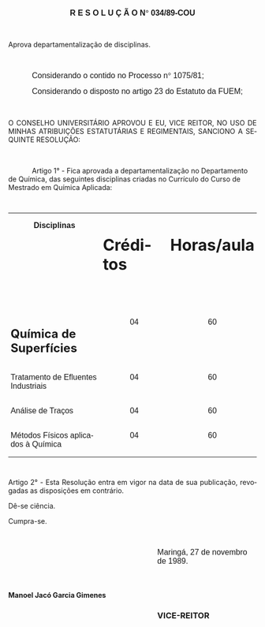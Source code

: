 <body lang=PT-BR style='tab-interval:36.0pt'>

<div class=Section1>

<p class=MsoNormal align=center style='text-align:center;tab-stops:377.25pt 441.35pt'><b><span
style='font-size:12.0pt;mso-bidi-font-size:10.0pt;font-family:Arial'>R E S O L
U Ç Ã O N</span></b><b><span style='font-size:12.0pt;mso-bidi-font-size:10.0pt;
font-family:Symbol;mso-ascii-font-family:Arial;mso-hansi-font-family:Arial;
mso-bidi-font-family:Arial;mso-char-type:symbol;mso-symbol-font-family:Symbol'><span
style='mso-char-type:symbol;mso-symbol-font-family:Symbol'>°</span></span></b><b><span
style='font-size:12.0pt;mso-bidi-font-size:10.0pt;font-family:Arial'>
034/89-COU<o:p></o:p></span></b></p>

<p class=MsoNormal><b><span style='font-size:12.0pt;mso-bidi-font-size:10.0pt;
font-family:Arial'><![if !supportEmptyParas]>&nbsp;<![endif]><o:p></o:p></span></b></p>

<p class=MsoBodyTextIndent2>Aprova departamentalização de disciplinas.</p>

<p class=MsoNormal style='tab-stops:441.35pt'><span style='font-size:12.0pt;
mso-bidi-font-size:10.0pt;font-family:Arial'><![if !supportEmptyParas]>&nbsp;<![endif]><o:p></o:p></span></p>

<p class=MsoNormal style='text-indent:36.0pt;tab-stops:441.35pt'><span
style='font-size:12.0pt;mso-bidi-font-size:10.0pt;font-family:Arial'>Considerando
o contido no Processo n</span><span style='font-size:12.0pt;mso-bidi-font-size:
10.0pt;font-family:Symbol;mso-ascii-font-family:Arial;mso-hansi-font-family:
Arial;mso-bidi-font-family:Arial;mso-char-type:symbol;mso-symbol-font-family:
Symbol'><span style='mso-char-type:symbol;mso-symbol-font-family:Symbol'>°</span></span><span
style='font-size:12.0pt;mso-bidi-font-size:10.0pt;font-family:Arial'> 1075/81;<o:p></o:p></span></p>

<p class=MsoNormal style='text-indent:36.0pt;tab-stops:441.35pt'><span
style='font-size:12.0pt;mso-bidi-font-size:10.0pt;font-family:Arial'>Considerando
o disposto no artigo 23 do Estatuto da FUEM;<o:p></o:p></span></p>

<p class=MsoNormal style='tab-stops:441.35pt'><span style='font-size:12.0pt;
mso-bidi-font-size:10.0pt;font-family:Arial'><![if !supportEmptyParas]>&nbsp;<![endif]><o:p></o:p></span></p>

<p class=MsoBodyText2 style='text-align:justify'>O CONSELHO UNIVERSITÁRIO
APROVOU E EU, VICE REITOR, NO USO DE MINHAS ATRIBUIÇÕES ESTATUTÁRIAS E
REGIMENTAIS, SANCIONO A SEQUINTE RESOLUÇÃO:</p>

<p class=MsoNormal style='tab-stops:15.55pt 441.35pt'><span style='font-size:
12.0pt;mso-bidi-font-size:10.0pt;font-family:Arial'><![if !supportEmptyParas]>&nbsp;<![endif]><o:p></o:p></span></p>

<p class=MsoBodyText style='text-indent:36.0pt'>Artigo 1°&nbsp;-&nbsp;Fica
aprovada a departamentalização no Departamento de Química, das seguintes
disciplinas criadas no Currículo do Curso de Mestrado em Química Aplicada:</p>

<p class=MsoBodyText><span style='font-size:8.0pt;mso-bidi-font-size:10.0pt'><![if !supportEmptyParas]>&nbsp;<![endif]><o:p></o:p></span></p>

<table border=0 cellspacing=0 cellpadding=0 style='border-collapse:collapse;
 mso-padding-alt:0cm 3.5pt 0cm 3.5pt'>
 <tr>
  <td width=306 valign=top style='width:229.35pt;padding:0cm 3.5pt 0cm 3.5pt'>
  <p class=MsoNormal align=center style='text-align:center'><b><span
  style='font-size:12.0pt;mso-bidi-font-size:10.0pt;font-family:Arial'>Disciplinas<o:p></o:p></span></b></p>
  </td>
  <td width=188 valign=top style='width:141.25pt;padding:0cm 3.5pt 0cm 3.5pt'>
  <h1><b>Créditos<o:p></o:p></b></h1>
  </td>
  <td width=91 valign=top style='width:68.4pt;padding:0cm 3.5pt 0cm 3.5pt'>
  <h1><b>Horas/aula<o:p></o:p></b></h1>
  </td>
 </tr>
 <tr>
  <td width=306 valign=top style='width:229.35pt;padding:0cm 3.5pt 0cm 3.5pt'>
  <p class=MsoNormal style='tab-stops:226.75pt 377.25pt 441.35pt'><![if !supportEmptyParas]>&nbsp;<![endif]><span
  style='font-size:8.0pt;mso-bidi-font-size:10.0pt;font-family:Arial'><o:p></o:p></span></p>
  </td>
  <td width=188 valign=top style='width:141.25pt;padding:0cm 3.5pt 0cm 3.5pt'>
  <p class=MsoNormal align=center style='text-align:center;tab-stops:226.75pt 377.25pt 441.35pt'><![if !supportEmptyParas]>&nbsp;<![endif]><span
  style='font-size:8.0pt;mso-bidi-font-size:10.0pt;font-family:Arial'><o:p></o:p></span></p>
  </td>
  <td width=91 valign=top style='width:68.4pt;padding:0cm 3.5pt 0cm 3.5pt'>
  <p class=MsoNormal align=center style='text-align:center;tab-stops:226.75pt 377.25pt 441.35pt'><![if !supportEmptyParas]>&nbsp;<![endif]><span
  style='font-size:8.0pt;mso-bidi-font-size:10.0pt;font-family:Arial'><o:p></o:p></span></p>
  </td>
 </tr>
 <tr>
  <td width=306 valign=top style='width:229.35pt;padding:0cm 3.5pt 0cm 3.5pt'>
  <h2>Química de Superfícies</h2>
  </td>
  <td width=188 valign=top style='width:141.25pt;padding:0cm 3.5pt 0cm 3.5pt'>
  <p class=MsoNormal align=center style='text-align:center;tab-stops:226.75pt 377.25pt 441.35pt'><span
  style='font-size:12.0pt;mso-bidi-font-size:10.0pt;font-family:Arial'>04<o:p></o:p></span></p>
  </td>
  <td width=91 valign=top style='width:68.4pt;padding:0cm 3.5pt 0cm 3.5pt'>
  <p class=MsoNormal align=center style='text-align:center;tab-stops:226.75pt 377.25pt 441.35pt'><span
  style='font-size:12.0pt;mso-bidi-font-size:10.0pt;font-family:Arial'>60<o:p></o:p></span></p>
  </td>
 </tr>
 <tr>
  <td width=306 valign=top style='width:229.35pt;padding:0cm 3.5pt 0cm 3.5pt'>
  <p class=MsoNormal style='tab-stops:226.75pt 377.25pt 441.35pt'><span
  style='font-size:12.0pt;mso-bidi-font-size:10.0pt;font-family:Arial'>Tratamento
  de Efluentes Industriais<o:p></o:p></span></p>
  </td>
  <td width=188 valign=top style='width:141.25pt;padding:0cm 3.5pt 0cm 3.5pt'>
  <p class=MsoNormal align=center style='text-align:center;tab-stops:226.75pt 377.25pt 441.35pt'><span
  style='font-size:12.0pt;mso-bidi-font-size:10.0pt;font-family:Arial'>04<o:p></o:p></span></p>
  </td>
  <td width=91 valign=top style='width:68.4pt;padding:0cm 3.5pt 0cm 3.5pt'>
  <p class=MsoNormal align=center style='text-align:center;tab-stops:226.75pt 377.25pt 441.35pt'><span
  style='font-size:12.0pt;mso-bidi-font-size:10.0pt;font-family:Arial'>60<o:p></o:p></span></p>
  </td>
 </tr>
 <tr>
  <td width=306 valign=top style='width:229.35pt;padding:0cm 3.5pt 0cm 3.5pt'>
  <p class=MsoNormal style='tab-stops:226.75pt 377.25pt 441.35pt'><span
  style='font-size:12.0pt;mso-bidi-font-size:10.0pt;font-family:Arial'>Análise
  de Traços<o:p></o:p></span></p>
  </td>
  <td width=188 valign=top style='width:141.25pt;padding:0cm 3.5pt 0cm 3.5pt'>
  <p class=MsoNormal align=center style='text-align:center;tab-stops:226.75pt 377.25pt 441.35pt'><span
  style='font-size:12.0pt;mso-bidi-font-size:10.0pt;font-family:Arial'>04<o:p></o:p></span></p>
  </td>
  <td width=91 valign=top style='width:68.4pt;padding:0cm 3.5pt 0cm 3.5pt'>
  <p class=MsoNormal align=center style='text-align:center;tab-stops:226.75pt 377.25pt 441.35pt'><span
  style='font-size:12.0pt;mso-bidi-font-size:10.0pt;font-family:Arial'>60<o:p></o:p></span></p>
  </td>
 </tr>
 <tr>
  <td width=306 valign=top style='width:229.35pt;padding:0cm 3.5pt 0cm 3.5pt'>
  <p class=MsoNormal style='tab-stops:226.75pt 377.25pt 441.35pt'><span
  style='font-size:12.0pt;mso-bidi-font-size:10.0pt;font-family:Arial'>Métodos
  Físicos aplicados à Química<o:p></o:p></span></p>
  </td>
  <td width=188 valign=top style='width:141.25pt;padding:0cm 3.5pt 0cm 3.5pt'>
  <p class=MsoNormal align=center style='text-align:center;tab-stops:226.75pt 377.25pt 441.35pt'><span
  style='font-size:12.0pt;mso-bidi-font-size:10.0pt;font-family:Arial'>04<o:p></o:p></span></p>
  </td>
  <td width=91 valign=top style='width:68.4pt;padding:0cm 3.5pt 0cm 3.5pt'>
  <p class=MsoNormal align=center style='text-align:center;tab-stops:226.75pt 377.25pt 441.35pt'><span
  style='font-size:12.0pt;mso-bidi-font-size:10.0pt;font-family:Arial'>60<o:p></o:p></span></p>
  </td>
 </tr>
</table>

<p class=MsoNormal><span style='font-size:8.0pt;mso-bidi-font-size:10.0pt;
font-family:Arial'><![if !supportEmptyParas]>&nbsp;<![endif]><o:p></o:p></span></p>

<p class=MsoBodyTextIndent style='text-align:justify'>Artigo
2°&nbsp;-&nbsp;Esta Resolução entra em vigor na data de sua publicação,
revogadas as disposições em contrário.</p>

<p class=MsoBodyTextIndent>Dê-se ciência.</p>

<p class=MsoBodyTextIndent>Cumpra-se.</p>

<p class=MsoNormal><span style='font-size:12.0pt;mso-bidi-font-size:10.0pt;
font-family:Arial'><![if !supportEmptyParas]>&nbsp;<![endif]><o:p></o:p></span></p>

<p class=MsoNormal style='margin-left:8.0cm'><span style='font-size:12.0pt;
mso-bidi-font-size:10.0pt;font-family:Arial'>Maringá, 27 de novembro de 1989.<o:p></o:p></span></p>

<p class=MsoNormal><span style='font-size:12.0pt;mso-bidi-font-size:10.0pt;
font-family:Arial'><![if !supportEmptyParas]>&nbsp;<![endif]><o:p></o:p></span></p>

<h4><span lang=ES-TRAD>Manoel Jacó Garcia Gimenes</span></h4>

<h3 style='margin-left:8.0cm;page-break-after:auto'><span lang=ES-TRAD>VICE-REITOR</span></h3>

</div>

</body>
